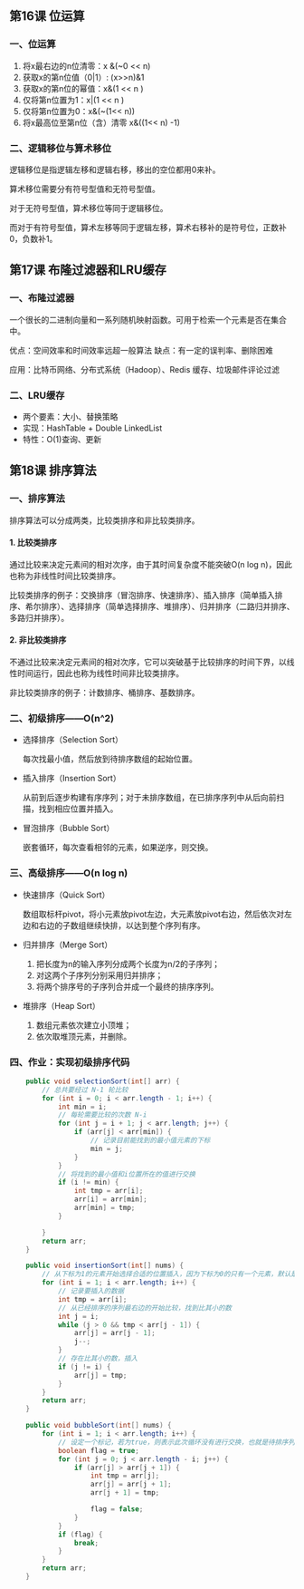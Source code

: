 ## 第16课 位运算

### 一、位运算

1. 将x最右边的n位清零：x &(~0 << n)
2. 获取x的第n位值（0|1）: (x>>n)&1
3. 获取x的第n位的幂值：x&(1 << n )
4. 仅将第n位置为1：x|(1 << n )
5. 仅将第n位置为0：x&(~(1<< n))
6. 将x最高位至第n位（含）清零 x&((1<< n) -1)

### 二、逻辑移位与算术移位

逻辑移位是指逻辑左移和逻辑右移，移出的空位都用0来补。

算术移位需要分有符号型值和无符号型值。

对于无符号型值，算术移位等同于逻辑移位。

而对于有符号型值，算术左移等同于逻辑左移，算术右移补的是符号位，正数补0，负数补1。

## 第17课 布隆过滤器和LRU缓存

### 一、布隆过滤器

一个很长的二进制向量和一系列随机映射函数。可用于检索一个元素是否在集合中。

优点：空间效率和时间效率远超一般算法 缺点：有一定的误判率、删除困难

应用：比特币网络、分布式系统（Hadoop）、Redis 缓存、垃圾邮件评论过滤

### 二、LRU缓存

- 两个要素：大小、替换策略
- 实现：HashTable + Double LinkedList
- 特性：O(1)查询、更新

## 第18课 排序算法

### 一、排序算法

排序算法可以分成两类，比较类排序和非比较类排序。

#### 1. 比较类排序

通过比较来决定元素间的相对次序，由于其时间复杂度不能突破O(n log n)，因此也称为非线性时间比较类排序。

比较类排序的例子：交换排序（冒泡排序、快速排序）、插入排序（简单插入排序、希尔排序）、选择排序（简单选择排序、堆排序）、归并排序（二路归并排序、多路归并排序）。

#### 2. 非比较类排序

不通过比较来决定元素间的相对次序，它可以突破基于比较排序的时间下界，以线性时间运行，因此也称为线性时间非比较类排序。

非比较类排序的例子：计数排序、桶排序、基数排序。

### 二、初级排序——O(n^2)

- 选择排序（Selection Sort）

  每次找最小值，然后放到待排序数组的起始位置。

- 插入排序（Insertion Sort）

  从前到后逐步构建有序序列；对于未排序数组，在已排序序列中从后向前扫描，找到相应位置并插入。

- 冒泡排序（Bubble Sort）

  嵌套循环，每次查看相邻的元素，如果逆序，则交换。

### 三、高级排序——O(n log n)

- 快速排序（Quick Sort）

  数组取标杆pivot，将小元素放pivot左边，大元素放pivot右边，然后依次对左边和右边的子数组继续快排，以达到整个序列有序。

- 归并排序（Merge Sort）

  1. 把长度为n的输入序列分成两个长度为n/2的子序列；
  2. 对这两个子序列分别采用归并排序；
  3. 将两个排序号的子序列合并成一个最终的排序序列。

- 堆排序（Heap Sort）

  1. 数组元素依次建立小顶堆；
  2. 依次取堆顶元素，并删除。

### 四、作业：实现初级排序代码

```java
    public void selectionSort(int[] arr) {
        // 总共要经过 N-1 轮比较
        for (int i = 0; i < arr.length - 1; i++) {
            int min = i;
            // 每轮需要比较的次数 N-i
            for (int j = i + 1; j < arr.length; j++) {
                if (arr[j] < arr[min]) {
                    // 记录目前能找到的最小值元素的下标
                    min = j;
                }
            }
            // 将找到的最小值和i位置所在的值进行交换
            if (i != min) {
                int tmp = arr[i];
                arr[i] = arr[min];
                arr[min] = tmp;
            }

        }
        return arr;
    }

    public void insertionSort(int[] nums) {
        // 从下标为1的元素开始选择合适的位置插入，因为下标为0的只有一个元素，默认是有序的
        for (int i = 1; i < arr.length; i++) {
            // 记录要插入的数据
            int tmp = arr[i];
            // 从已经排序的序列最右边的开始比较，找到比其小的数
            int j = i;
            while (j > 0 && tmp < arr[j - 1]) {
                arr[j] = arr[j - 1];
                j--;
            }
            // 存在比其小的数，插入
            if (j != i) {
                arr[j] = tmp;
            }
        }
        return arr;
    }

    public void bubbleSort(int[] nums) {
        for (int i = 1; i < arr.length; i++) {
            // 设定一个标记，若为true，则表示此次循环没有进行交换，也就是待排序列已经有序，排序已经完成。
            boolean flag = true;
            for (int j = 0; j < arr.length - i; j++) {
                if (arr[j] > arr[j + 1]) {
                    int tmp = arr[j];
                    arr[j] = arr[j + 1];
                    arr[j + 1] = tmp;

                    flag = false;
                }
            }
            if (flag) {
                break;
            }
        }
        return arr;
    }

```

